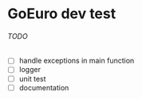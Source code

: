 # GoEuro dev test

###### TODO

- [ ] handle exceptions in main function
- [ ] logger
- [ ] unit test
- [ ] documentation
